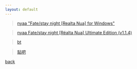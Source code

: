 ```yaml
---
layout: default
---
```


>  [nyaa "Fate/stay night [Realta Nua] for Windows"](https://www.google.com/search?q=nyaa+%22Fate%2Fstay+night+%5BRealta+Nua%5D+for+Windows%22&oq=nyaa+%22Fate%2Fstay+night+%5BRealta+Nua%5D+for+Windows%22)

> [nyaa Fate/stay night [Réalta Nua] Ultimate Edition (v1.1.4)](https://www.google.com/search?q=nyaa+Fate%2Fstay+night+%5BR%C3%A9alta+Nua%5D+Ultimate+Edition+%28v1.1.4%29&sca_esv=595878826&source=hp&ei=MJyXZYlAksGHA7fnnoAL&iflsig=AO6bgOgAAAAAZZeqQK_5aBY5ickLvfHiASb-hhKTc_5W&ved=0ahUKEwiJmO6XysWDAxWS4GEKHbezB7AQ4dUDCAo&uact=5&oq=nyaa+Fate%2Fstay+night+%5BR%C3%A9alta+Nua%5D+Ultimate+Edition+%28v1.1.4%29&gs_lp=Egdnd3Mtd2l6IjxueWFhIEZhdGUvc3RheSBuaWdodCBbUsOpYWx0YSBOdWFdIFVsdGltYXRlIEVkaXRpb24gKHYxLjEuNCkyCBAAGIAEGKIESJoLUABYAHAAeACQAQCYAfIBoAHyAaoBAzItMbgBA8gBAPgBAvgBAQ&sclient=gws-wiz)

> [bt](https://pan.baidu.com)

> [贴吧](https://tieba.baidu.com/p/7809943061)

[back](./)